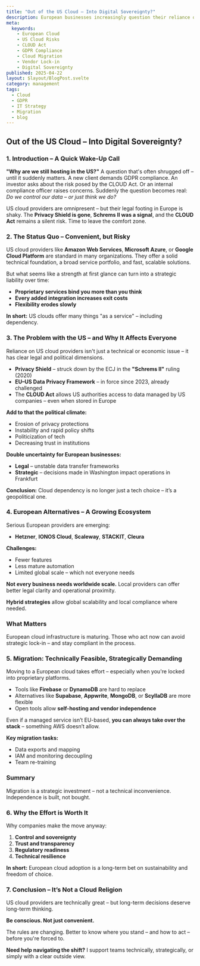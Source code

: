 ```yaml
---
title: "Out of the US Cloud – Into Digital Sovereignty?"
description: European businesses increasingly question their reliance on US cloud providers. This article explores legal, strategic, and technical reasons to consider European alternatives – and what to expect when migrating.
meta:
  keywords:
    - European Cloud
    - US Cloud Risks
    - CLOUD Act
    - GDPR Compliance
    - Cloud Migration
    - Vendor Lock-in
    - Digital Sovereignty
published: 2025-04-22
layout: $layout/BlogPost.svelte
category: management
tags:
  - Cloud
  - GDPR
  - IT Strategy
  - Migration
  - blog
---
```


## Out of the US Cloud – Into Digital Sovereignty?

### 1. Introduction – A Quick Wake-Up Call

**"Why are we still hosting in the US?"**
A question that's often shrugged off – until it suddenly matters.
A new client demands GDPR compliance. An investor asks about the risk posed by the CLOUD Act. Or an internal compliance officer raises concerns. Suddenly the question becomes real: _Do we control our data – or just think we do?_

US cloud providers are omnipresent – but their legal footing in Europe is shaky. The **Privacy Shield is gone**, **Schrems II was a signal**, and the **CLOUD Act** remains a silent risk. Time to leave the comfort zone.

### 2. The Status Quo – Convenient, but Risky

US cloud providers like **Amazon Web Services**, **Microsoft Azure**, or **Google Cloud Platform** are standard in many organizations. They offer a solid technical foundation, a broad service portfolio, and fast, scalable solutions.

But what seems like a strength at first glance can turn into a strategic liability over time:

- **Proprietary services bind you more than you think**
- **Every added integration increases exit costs**
- **Flexibility erodes slowly**

**In short:** US clouds offer many things "as a service" – including dependency.

### 3. The Problem with the US – and Why It Affects Everyone

Reliance on US cloud providers isn't just a technical or economic issue – it has clear legal and political dimensions.

- **Privacy Shield** – struck down by the ECJ in the **"Schrems II"** ruling (2020)
- **EU–US Data Privacy Framework** – in force since 2023, already challenged
- The **CLOUD Act** allows US authorities access to data managed by US companies – even when stored in Europe

**Add to that the political climate:**

- Erosion of privacy protections
- Instability and rapid policy shifts
- Politicization of tech
- Decreasing trust in institutions

**Double uncertainty for European businesses:**

- **Legal** – unstable data transfer frameworks
- **Strategic** – decisions made in Washington impact operations in Frankfurt

**Conclusion:**
Cloud dependency is no longer just a tech choice – it’s a geopolitical one.

### 4. European Alternatives – A Growing Ecosystem

Serious European providers are emerging:

- **Hetzner**, **IONOS Cloud**, **Scaleway**, **STACKIT**, **Cleura**

**Challenges:**

- Fewer features
- Less mature automation
- Limited global scale – which not everyone needs

**Not every business needs worldwide scale.**
Local providers can offer better legal clarity and operational proximity.

**Hybrid strategies** allow global scalability and local compliance where needed.

### What Matters

European cloud infrastructure is maturing. Those who act now can avoid strategic lock-in – and stay compliant in the process.

### 5. Migration: Technically Feasible, Strategically Demanding

Moving to a European cloud takes effort – especially when you're locked into proprietary platforms.

- Tools like **Firebase** or **DynamoDB** are hard to replace
- Alternatives like **Supabase**, **Appwrite**, **MongoDB**, or **ScyllaDB** are more flexible
- Open tools allow **self-hosting and vendor independence**

Even if a managed service isn’t EU-based, **you can always take over the stack** – something AWS doesn’t allow.

**Key migration tasks:**

- Data exports and mapping
- IAM and monitoring decoupling
- Team re-training

### Summary

Migration is a strategic investment – not a technical inconvenience. Independence is built, not bought.

### 6. Why the Effort is Worth It

Why companies make the move anyway:

1. **Control and sovereignty**
2. **Trust and transparency**
3. **Regulatory readiness**
4. **Technical resilience**

**In short:**
European cloud adoption is a long-term bet on sustainability and freedom of choice.

### 7. Conclusion – It’s Not a Cloud Religion

US cloud providers are technically great – but long-term decisions deserve long-term thinking.

**Be conscious. Not just convenient.**

The rules are changing.
Better to know where you stand – and how to act – before you're forced to.

**Need help navigating the shift?**
I support teams technically, strategically, or simply with a clear outside view.
